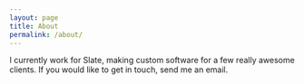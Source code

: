 ```yaml
---
layout: page
title: About
permalink: /about/
---
```


I currently work for Slate, making custom software for a few really awesome clients. If you would like to get in touch,
send me an email.
